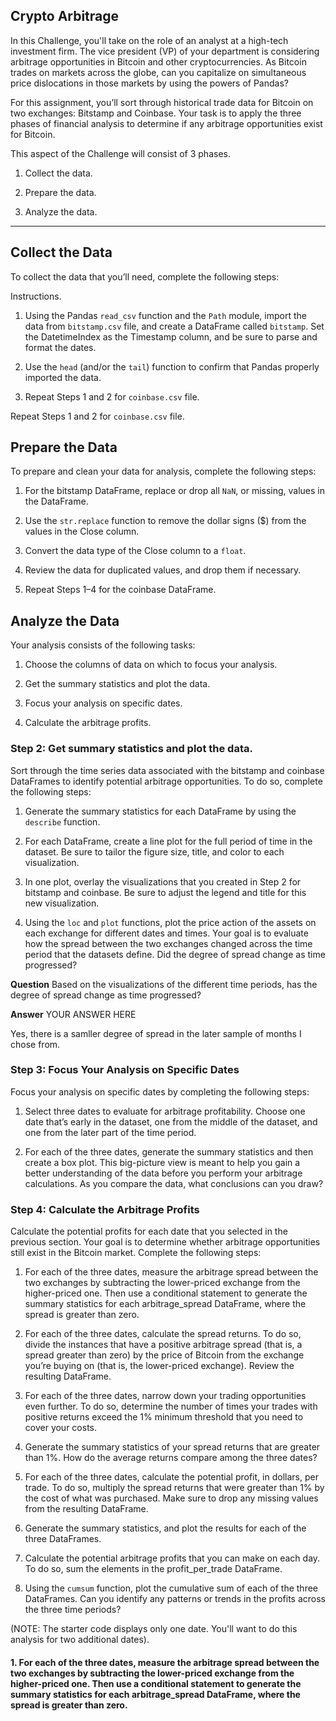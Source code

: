 ## Crypto Arbitrage

In this Challenge, you'll take on the role of an analyst at a high-tech investment firm. The vice president (VP) of your department is considering arbitrage opportunities in Bitcoin and other cryptocurrencies. As Bitcoin trades on markets across the globe, can you capitalize on simultaneous price dislocations in those markets by using the powers of Pandas?

For this assignment, you’ll sort through historical trade data for Bitcoin on two exchanges: Bitstamp and Coinbase. Your task is to apply the three phases of financial analysis to determine if any arbitrage opportunities exist for Bitcoin.

This aspect of the Challenge will consist of 3 phases.

1. Collect the data.

2. Prepare the data.

3. Analyze the data. 
---

## Collect the Data

To collect the data that you’ll need, complete the following steps:

Instructions. 

1. Using the Pandas `read_csv` function and the `Path` module, import the data from `bitstamp.csv` file, and create a DataFrame called `bitstamp`. Set the DatetimeIndex as the Timestamp column, and be sure to parse and format the dates.

2. Use the `head` (and/or the `tail`) function to confirm that Pandas properly imported the data.

3. Repeat Steps 1 and 2 for `coinbase.csv` file.




 Repeat Steps 1 and 2 for `coinbase.csv` file.
## Prepare the Data

To prepare and clean your data for analysis, complete the following steps:

1. For the bitstamp DataFrame, replace or drop all `NaN`, or missing, values in the DataFrame.

2. Use the `str.replace` function to remove the dollar signs ($) from the values in the Close column.

3. Convert the data type of the Close column to a `float`.

4. Review the data for duplicated values, and drop them if necessary.

5. Repeat Steps 1–4 for the coinbase DataFrame.





## Analyze the Data

Your analysis consists of the following tasks: 

1. Choose the columns of data on which to focus your analysis.

2. Get the summary statistics and plot the data.

3. Focus your analysis on specific dates.

4. Calculate the arbitrage profits.




### Step 2: Get summary statistics and plot the data.

Sort through the time series data associated with the bitstamp and coinbase DataFrames to identify potential arbitrage opportunities. To do so, complete the following steps:

1. Generate the summary statistics for each DataFrame by using the `describe` function.

2. For each DataFrame, create a line plot for the full period of time in the dataset. Be sure to tailor the figure size, title, and color to each visualization.

3. In one plot, overlay the visualizations that you created in Step 2 for bitstamp and coinbase. Be sure to adjust the legend and title for this new visualization.

4. Using the `loc` and `plot` functions, plot the price action of the assets on each exchange for different dates and times. Your goal is to evaluate how the spread between the two exchanges changed across the time period that the datasets define. Did the degree of spread change as time progressed?



**Question** Based on the visualizations of the different time periods, has the degree of spread change as time progressed?

**Answer** YOUR ANSWER HERE

Yes, there is a samller degree of spread in the later sample of months I chose from.



### Step 3: Focus Your Analysis on Specific Dates

Focus your analysis on specific dates by completing the following steps:

1. Select three dates to evaluate for arbitrage profitability. Choose one date that’s early in the dataset, one from the middle of the dataset, and one from the later part of the time period.

2. For each of the three dates, generate the summary statistics and then create a box plot. This big-picture view is meant to help you gain a better understanding of the data before you perform your arbitrage calculations. As you compare the data, what conclusions can you draw?



### Step 4: Calculate the Arbitrage Profits

Calculate the potential profits for each date that you selected in the previous section. Your goal is to determine whether arbitrage opportunities still exist in the Bitcoin market. Complete the following steps:

1. For each of the three dates, measure the arbitrage spread between the two exchanges by subtracting the lower-priced exchange from the higher-priced one. Then use a conditional statement to generate the summary statistics for each arbitrage_spread DataFrame, where the spread is greater than zero.

2. For each of the three dates, calculate the spread returns. To do so, divide the instances that have a positive arbitrage spread (that is, a spread greater than zero) by the price of Bitcoin from the exchange you’re buying on (that is, the lower-priced exchange). Review the resulting DataFrame.

3. For each of the three dates, narrow down your trading opportunities even further. To do so, determine the number of times your trades with positive returns exceed the 1% minimum threshold that you need to cover your costs.

4. Generate the summary statistics of your spread returns that are greater than 1%. How do the average returns compare among the three dates?

5. For each of the three dates, calculate the potential profit, in dollars, per trade. To do so, multiply the spread returns that were greater than 1% by the cost of what was purchased. Make sure to drop any missing values from the resulting DataFrame.

6. Generate the summary statistics, and plot the results for each of the three DataFrames.

7. Calculate the potential arbitrage profits that you can make on each day. To do so, sum the elements in the profit_per_trade DataFrame.

8. Using the `cumsum` function, plot the cumulative sum of each of the three DataFrames. Can you identify any patterns or trends in the profits across the three time periods?

(NOTE: The starter code displays only one date. You'll want to do this analysis for two additional dates).


#### 1. For each of the three dates, measure the arbitrage spread between the two exchanges by subtracting the lower-priced exchange from the higher-priced one. Then use a conditional statement to generate the summary statistics for each arbitrage_spread DataFrame, where the spread is greater than zero.

